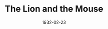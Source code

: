 ---
title: The Lion and the Mouse
date: 1932-02-23
closing_date:
layout: productions
featured_image:
image_caption:
image_credit:
playbill:
Theatre: Theatre Jacksonville
cast:
- Eudoxia: Anne C. Lalor
- Hon. Fitzroy Bagley: Carl Cesery
- Jefferson Ryder: Charlie Tutewiler
- Mrs. Rossmore: Charlotte Bowden Perry
- Shirley Rossmore: Edmonia H. Bedell
- Ex-Judge Scott: Edward Goodman
- Jane Deetle: Elizabeth Palmer Tyler
- Jorkins: Elmo Lehman, Jr.
- Judge Rossmore: Isaac Peiser
- Senator Roberts: Joseph Byrnes
- Thurza: Margery Jones
- Arminta Nesbitt: Mary Keen
- Kate Roberts: Pearl DeMent
- Mrs. John Burkett Ryder: Philip Devlin
- Rev. Pontifex Deetle: Philip S. May
- Expressman: Perry Teeple
crew:
- Director: F.W. Armbuster
- Staging and Props: Anne C. Lalor
understudies:
orchestra:
external_links:
---